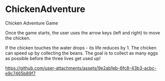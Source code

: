 # ChickenAdventure
Chicken Adventure Game

Once the game starts, the user uses the arrow keys (left and right) to move the chicken.

If the chicken touches the water drops - its life reduces by 1.
The chicken can speed up by collecting the beans.
The goal is to collect as many eggs as possible before the three lives get used up!




https://github.com/user-attachments/assets/9e2ab1eb-6fc8-43b3-acbc-e9c7465b89f7


